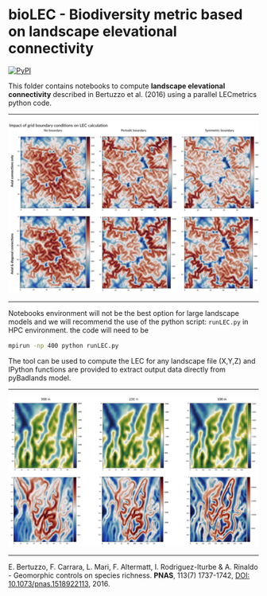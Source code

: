 # bioLEC - Biodiversity metric based on landscape elevational connectivity


[![PyPI](https://img.shields.io/pypi/v/bioLEC.svg)](https://pypi.org/project/bioLEC/)

This folder contains notebooks to compute **landscape elevational connectivity** described in Bertuzzo et al. (2016) using a parallel LECmetrics python code.

***

![LEC computation](https://github.com/Geodels/bioLEC/blob/master/Notebooks/images/fig1.jpg?raw=true)

***

Notebooks environment will not be the best option for large landscape models and we will recommend the use of the python script: `runLEC.py` in HPC environment. the code will need to be

```bash
mpirun -np 400 python runLEC.py
```

The tool can be used to compute the LEC for any landscape file (X,Y,Z) and IPython functions are provided to extract output data directly from pyBadlands model.

***

![LEC computation](https://github.com/Geodels/bioLEC/blob/master/Notebooks/images/fig3.jpg?raw=true)

***

E. Bertuzzo, F. Carrara, L. Mari, F. Altermatt, I. Rodriguez-Iturbe & A. Rinaldo - Geomorphic controls on species richness. **PNAS**, 113(7) 1737-1742, [DOI: 10.1073/pnas.1518922113](http://www.pnas.org/content/113/7/1737), 2016.
